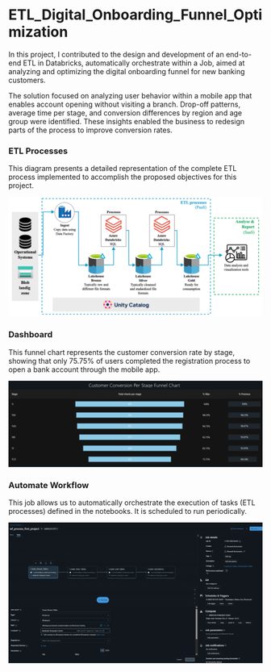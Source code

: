 # ETL_Digital_Onboarding_Funnel_Optimization
In this project, I contributed to the design and development of an end-to-end ETL in Databricks, automatically orchestrate within a Job, aimed at analyzing and optimizing the digital onboarding funnel for new banking customers.

The solution focused on analyzing user behavior within a mobile app that enables account opening without visiting a branch. Drop-off patterns, average time per stage, and conversion differences by region and age group were identified. These insights enabled the business to redesign parts of the process to improve conversion rates.

 ### ETL Processes
 
 This diagram presents a detailed representation of the complete ETL process implemented to accomplish the proposed objectives for this project.
 
  ![alt text](https://github.com/Rogelio-Bustamante/ETL_Digital_Onboarding_Funnel_Optimization/blob/main/ETL_processes.png)

 ### Dashboard

 This funnel chart represents the customer conversion rate by stage, showing that only 75.75% of users completed the registration process to open a bank account through the mobile app.
 
  ![alt text](https://github.com/Rogelio-Bustamante/ETL_Digital_Onboarding_Funnel_Optimization/blob/main/Final_Funnel_Chart.png)

 ### Automate Workflow

 This job allows us to automatically orchestrate the execution of tasks (ETL processes) defined in the notebooks. It is scheduled to run periodically. 
 
  ![alt text](https://github.com/Rogelio-Bustamante/ETL_Digital_Onboarding_Funnel_Optimization/blob/main/Scheduled_Job.png)

